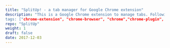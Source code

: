 ```yaml
---
title: "SplitUp! - a tab manager for Google Chrome extension"
description: "This is a Google Chrome extension to manage tabs. Following features are supported: multiscreen, export tabs, close tabs and move tabs between windows, save sessions to access them later, split some tabs into a different window and many more.
tags: ["chrome-extension", "chrome-browser", "chrome","chrome-plugin", "productivity"]
repo: "SplitUp"
weight: 1
draft: false
date: 2017-12-03
---
```


